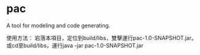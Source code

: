 # pac
A tool for modeling and code generating.

使用方法：
宕落本項目，定位到build/libs，雙擊運行pac-1.0-SNAPSHOT.jar。或cd至build/libs，運行java -jar pac-1.0-SNAPSHOT.jar
